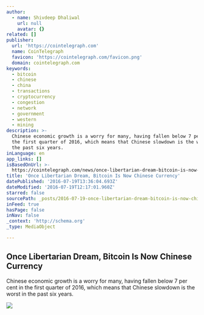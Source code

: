 ```yaml
---
author:
  - name: Shivdeep Dhaliwal
    url: null
    avatar: {}
related: []
publisher:
  url: 'https://cointelegraph.com'
  name: CoinTelegraph
  favicon: 'https://cointelegraph.com/favicon.png'
  domain: cointelegraph.com
keywords:
  - bitcoin
  - chinese
  - china
  - transactions
  - cryptocurrency
  - congestion
  - network
  - government
  - western
  - mining
description: >-
  Chinese economic growth is a worry for many, having fallen below 7 per cent in
  the first quarter of 2016, which means that Chinese slowdown is the worst in
  the past six years.
inLanguage: en
app_links: []
isBasedOnUrl: >-
  https://cointelegraph.com/news/once-libertarian-dream-bitcoin-is-now-chinese-currency
title: 'Once Libertarian Dream, Bitcoin Is Now Chinese Currency'
datePublished: '2016-07-19T13:36:04.693Z'
dateModified: '2016-07-19T12:17:01.960Z'
starred: false
sourcePath: _posts/2016-07-19-once-libertarian-dream-bitcoin-is-now-chinese-currency.md
inFeed: true
hasPage: false
inNav: false
_context: 'http://schema.org'
_type: MediaObject

---
```

<article style=""><h1>Once Libertarian Dream, Bitcoin Is Now Chinese Currency</h1><p>Chinese economic growth is a worry for many, having fallen below 7 per cent in the first quarter of 2016, which means that Chinese slowdown is the worst in the past six years.</p><img src="https://cointelegraph.com/images/725_aHR0cDovL2NvaW50ZWxlZ3JhcGguY29tL3N0b3JhZ2UvdXBsb2Fkcy92aWV3LzZjMTNiYWNkZDAwZjVhZmQ5ZGM5ZTRkMjcxMGY2ZjVjLmpwZw==.jpg" /></article>